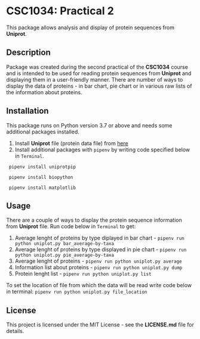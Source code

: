 # CSC1034: Practical 2
This package allows analysis and display of protein sequences from **Uniprot**.
## Description
Package was created during the second practical of the **CSC1034** course and  is
intended to be used for reading protein sequences from **Uniprot** and displaying
them in a user-friendly manner. There are number of ways to display the data
of proteins - in bar chart, pie chart or in various raw lists of the information
about proteins.
## Installation
This package runs on Python version 3.7 or above and needs some additional 
packages installed.
1. Install **Uniprot** file (protein data file) from [here](https://internal.cs.ncl.ac.uk/modules/2019-20/csc1034/part-1/project-2/uniprot_receptor.xml.gz)
2. Install additional packages with ```pipenv``` by writing code specified below
in ```Terminal```.
```
 pipenv install uniprotpip 
```
```
 pipenv install biopython
```
```
 pipenv install matplotlib
```
## Usage
There are a couple of ways to display the protein sequence information from
**Uniprot** file. Run code below in ```Terminal``` to get:
 1. Average lenght of proteins by type diplayed in bar chart - 
 ```pipenv run python uniplot.py bar_average-by-taxa```
 2. Average lenght of proteins by type displayed in pie chart - 
 ```pipenv run python uniplot.py pie_average-by-taxa```
 3. Average lenght of proteins - ```pipenv run python uniplot.py average```
 4. Information list about proteins - ```pipenv run python uniplot.py dump```
 5. Protein lenght list - ```pipenv run python uniplot.py list```

To set the location of file from which the data will be read write code below in terminal:
```pipenv run python uniplot.py file_location```
## License
This project is licensed under the MIT License - see the **LICENSE.md** file for
details.


